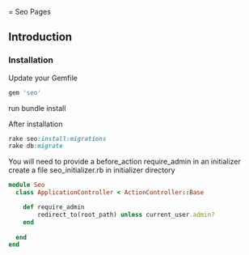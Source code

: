 = Seo Pages

## Introduction 

### Installation

Update your Gemfile

```ruby
gem 'seo'  
```
run bundle install

After installation

```ruby
rake seo:install:migrations
rake db:migrate
```

You will need to provide a before_action require_admin in an initializer
create a file seo_initializer.rb in initializer directory

```ruby
module Seo
  class ApplicationController < ActionController::Base

    def require_admin
        redirect_to(root_path) unless current_user.admin?
    end
    
  end
end  
```

